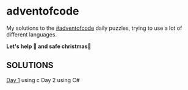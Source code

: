 # adventofcode
 
My solutions to the [#adventofcode](https://adventofcode.com) daily puzzles, trying to use a lot of different languages.

**Let's help 🎅 and safe christmas🎄**

## SOLUTIONS
 
[Day 1](https://github.com/motschel123/adventofcode/tree/main/day1) using c
Day 2 using C#
